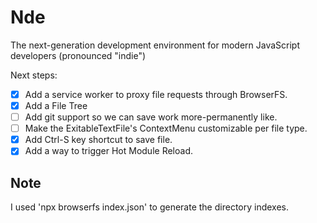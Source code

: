 # Nde
The next-generation development environment for modern JavaScript developers
(pronounced "indie")

Next steps:

- [x] Add a service worker to proxy file requests through BrowserFS.
- [x] Add a File Tree
- [ ] Add git support so we can save work more-permanently like.
- [ ] Make the ExitableTextFile's ContextMenu customizable per file type.
- [x] Add Ctrl-S key shortcut to save file.
- [x] Add a way to trigger Hot Module Reload.

## Note
I used 'npx browserfs index.json' to generate the directory indexes.